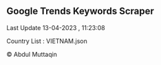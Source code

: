 

## Google Trends Keywords Scraper 
 
Last Update 13-04-2023 , 11:23:08

Country List :
VIETNAM.json



© Abdul Muttaqin 
